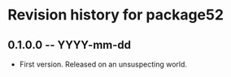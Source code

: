 # Revision history for package52

## 0.1.0.0 -- YYYY-mm-dd

* First version. Released on an unsuspecting world.
